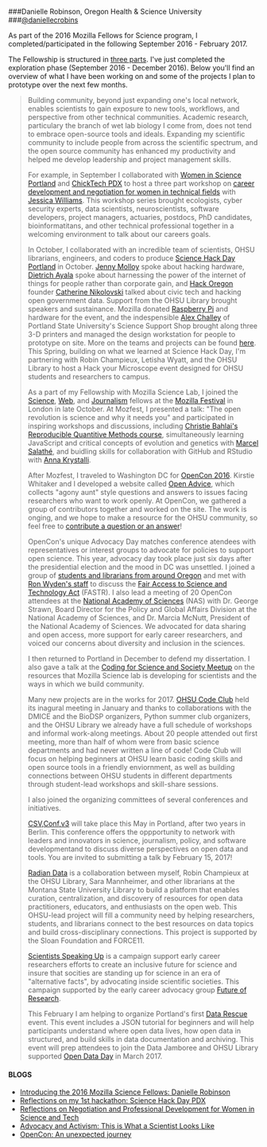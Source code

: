 ###Danielle Robinson, Oregon Health & Science University
###[@daniellecrobins](https://twitter.com/daniellecrobins)

As part of the 2016 Mozilla Fellows for Science program, I completed/participated in the following September 2016 - February 2017.

The Fellowship is structured in [three parts](https://github.com/mozillascience/fellows-class-2016/blob/master/roadmap.md). I've just completed the exploration phase (September 2016 - December 2016). Below you'll find an overview of what I have been working on and some of the projects I plan to prototype over the next few months.
>
>Building community, beyond just expanding one's local network, enables scientists to gain exposure to new tools, workflows, and perspective from other technical communities.  Academic research, particulary the branch of wet lab biology I come from, does not tend to embrace open-source tools and ideals. Expanding my scientific community to include people from across the scientific spectrum, and the open source community has enhanced my productivity and helped me develop leadership and project management skills. 
>
>For example, in September I collaborated with [Women in Science Portland](http://wisportland.weebly.com/) and [ChickTech PDX](https://portland.chicktech.org/) to host a three part workshop on [career development and negotiation for women in technical fields](https://science.mozilla.org/blog/reflections-on-women-in-stem) with [Jessica Williams](http://superwomanproject.com/). This workshop series brought ecologists, cyber security experts, data scientists, neuroscientists, software developers, project managers, actuaries, postdocs, PhD candidates, bioinformatitans, and other technical professional together in a welcoming environment to talk about our careers goals. 
>
>In October, I collaborated with an incredible team of scientists, OHSU librarians, engineers, and coders to produce [Science Hack Day Portland](http://portland.sciencehackday.org/) in October. [Jenny Molloy](https://twitter.com/jenny_molloy?lang=en) spoke about hacking hardware, [Dietrich Ayala](https://twitter.com/dietrich) spoke about harnessing the power of the internet of things for people rather than corporate gain, and [Hack Oregon](http://www.hackoregon.org/) founder [Catherine Nikolovski](https://twitter.com/cat_nikolovski?lang=en) talked about civic tech and hacking open government data. Support from the OHSU Library brought speakers and sustainance. Mozilla donated [Raspberry Pi](https://www.raspberrypi.org/) and hardware for the event, and the indespensible [Alex Challey](https://twitter.com/alexchally) of Portland State University's Science Support Shop brought along three 3-D printers and managed the design workstation for people to prototype on site. More on the teams and projects can be found [here](https://storify.com/rchampieux/science-hack-day-portland). This Spring, building on what we learned at Science Hack Day, I'm partnering with Robin Champieux, Letisha Wyatt, and the OHSU Library to host a Hack your Microscope event designed for OHSU students and researchers to campus.
>
>As a part of my Fellowship with Mozilla Science Lab, I joined the [Science](https://science.mozilla.org/programs/fellowships/fellows), [Web](https://advocacy.mozilla.org/en-US/open-web-fellows/fellows2016), and [Journalism](https://opennews.org/what/fellowships/info/) fellows at the [Mozilla Festival](https://mozillafestival.org/) in London in late October. At Mozfest, I presented a talk: "The open revolution is science and why it needs you" and participated in inspiring workshops and discussions, including [Christie Bahlai's Reproducible Quantitive Methods course](https://cbahlai.github.io/rqm-template/), simultaneously learning JavaScript and critical concepts of evolution and genetics with [Marcel Salathé](https://www.edx.org/course/nature-code-biology-javascript-epflx-nic1-0x), and buidling skills for collaboration with GitHub and RStudio with [Anna Krystalli](http://annakrystalli.github.io/). 
>
>After Mozfest, I traveled to Washington DC for [OpenCon 2016](http://www.opencon2016.org/updates/). Kirstie Whitaker and I developed a website called [Open Advice](https://kirstiejane.github.io/OpenAdvice/), which collects "agony aunt" style questions and answers to issues facing researchers who want to work openly. At OpenCon, we gathered a group of contributors together and worked on the site. The work is onging, and we hope to make a resource for the OHSU community, so feel free to [contribute a question or an answer](https://github.com/KirstieJane/OpenAdvice)! 
>
>OpenCon's unique Advocacy Day matches conference atendees with representatives or interest groups to advocate for policies to support open science. This year, advocacy day took place just six days after the presidential election and the mood in DC was unsettled. I joined a group of [students and librarians from around Oregon](https://twitter.com/Neurosarda/status/798242797103026176) and met with [Ron Wyden's staff](https://opencon2016.sched.com/event/8uTk/advocacy-meeting-senator-ron-wyden-d-or?iframe=no&w=100%&sidebar=yes&bg=no) to discuss the [Fair Access to Science and Technology Act](https://en.wikipedia.org/wiki/Fair_Access_to_Science_and_Technology_Research_Act) (FASTR). I also lead a meeting of 20 OpenCon attendees at the [National Academy of Sciences](https://opencon2016.sched.com/event/8uTZ/advocacy-meeting-national-academy-of-sciences?iframe=no&w=100%&sidebar=yes&bg=no) (NAS) with Dr. George Strawn, Board Director for the Policy and Global Affairs Division at the National Academy of Sciences, and Dr. Marcia McNutt, President of the National Academy of Sciences. We advocated for data sharing and open access, more support for early career researchers, and voiced our concerns about diversity and inclusion in the sciences.
>
>I then returned to Portland in December to defend my dissertation. I also gave a talk at the [Coding for Science and Society Meetup](https://www.meetup.com/Dat-Meetup/events/235968044/) on the resources that Mozilla Science lab is developing for scientists and the ways in which we build community.
>
>Many new projects are in the works for 2017. [OHSU Code Club](https://github.com/daniellecrobinson/OHSU-Code-Club) held its inagural meeting in January and thanks to collaborations with the DMICE and the BioDSP organizers, Python summer club organizers, and the OHSU Library we already have a full schedule of workshops and informal work-along meetings. About 20 people attended out first meeting, more than half of whom were from basic science departments and had never written a line of code! Code Club will focus on helping beginners at OHSU learn basic coding skills and open source tools in a friendly enviornment, as well as building connections between OHSU students in different departments through student-lead workshops and skill-share sessions. 
>
>I also joined the organizing committees of several conferences and initiatives. 
>
>[CSV,Conf,v3](https://csvconf.com/) will take place this May in Portland, after two years in Berlin. This conference offers the oppportunity to network with leaders and innovators in science, journalism, policy, and software developmentand to discuss diverse perspectives on open data and tools. You are invited to submitting a talk by February 15, 2017!  
>
>[Radian Data](http://radiandata.com/) is a collaboration between myself, Robin Champieux at the OHSU Library, Sara Mannheimer, and other librarians at the Montana State University Library to build a platform that enables curation, centralization, and discovery of resources for open data practitioners, educators, and enthusiasts on the open web. This OHSU-lead project will fill a community need by helping researchers, students, and librarians connect to the best resources on data topics and build cross-disciplinary connections. This project is supported by the Sloan Foundation and FORCE11.
>
>[Scientists Speaking Up](http://futureofresearch.org/campaign-scientists-speaking-up/) is a campaign support early career researchers efforts to create an inclusive future for science and insure that socities are standing up for science in an era of "alternative facts", by advocating inside scientific societies. This campaign supported by the early career advocacy group [Future of Research](http://futureofresearch.org/).
>
>This February I am helping to organize Portland's first [Data Rescue](http://calagator.org/events/1250471401) event. This event includes a JSON tutorial for beginners and will help participants understand where open data lives, how open data in structured, and build skills in data documentation and archiving. This event will prep attendees to join the Data Jamboree and OHSU Library supported [Open Data Day](https://www.eventbrite.com/e/open-data-day-portland-tickets-31370043645) in March 2017.


#### BLOGS
* [Introducing the 2016 Mozilla Science Fellows: Danielle Robinson](https://science.mozilla.org/blog/intro-to-danielle)
* [Reflections on my 1st hackathon: Science Hack Day PDX](https://science.mozilla.org/blog/science-hack-day-pdx)
* [Reflections on Negotiation and Professional Development for Women in Science and Tech](https://science.mozilla.org/blog/reflections-on-women-in-stem)
* [Advocacy and Activism: This is What a Scientist Looks Like](https://science.mozilla.org/blog/advocacy-we-are-scientists)
* [OpenCon: An unexpected journey](https://science.mozilla.org/blog/opencon-an-unexpected-journey)


